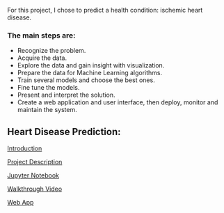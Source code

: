 

For this project, I chose to predict a health condition: ischemic heart disease.

### The main steps are: 
* Recognize the problem. 
* Acquire the data. 
* Explore the data and gain insight with visualization. 
* Prepare the data for Machine Learning algorithms. 
* Train several models and choose the best ones. 
* Fine tune the models. 
* Present and interpret the solution. 
* Create a web application and user interface, then deploy, monitor and maintain the system.

## Heart Disease Prediction:

[Introduction](http://piringer.github.io/heartdisease/intro)

[Project Description](http://piringer.github.io/heartdisease/Project.pdf)

[Jupyter Notebook](https://github.com/piringer/heartdisease/blob/main/australian2.ipynb)


[Walkthrough Video](https://youtu.be/BMbdpcVzEPc)

[Web App](http://ec2-52-54-129-72.compute-1.amazonaws.com:8501/)
